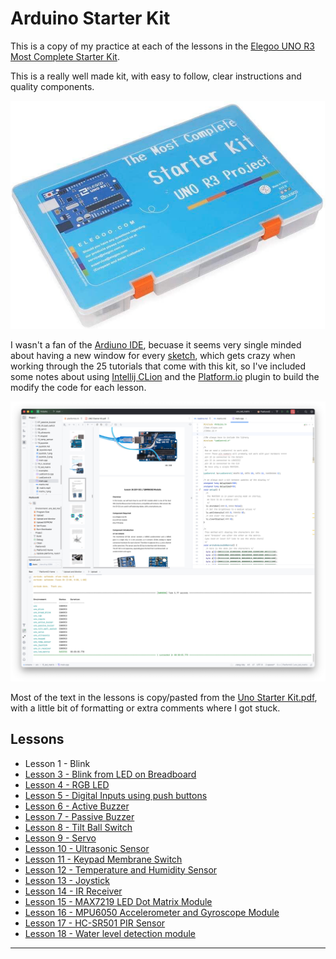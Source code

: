# Arduino Starter Kit

This is a copy of my practice at each of the lessons in the [Elegoo UNO R3 Most Complete Starter Kit](https://us.elegoo.com/products/elegoo-uno-most-complete-starter-kit?srsltid=AfmBOopwmmRRFqXMA8s_49O7t6PzQc1Nwn5HTS4Kw9S1tRvhyw10xpbw).

This is a really well made kit, with easy to follow, clear instructions and quality components.

![UNO R3 Most Complete Starter Kit](docs/Elegoo_UNO_R3_Most_Complete_Starter_Kit.png)

I wasn't a fan of the [Ardiuno IDE](https://www.arduino.cc/en/software/), becuase it seems very single minded about having a new window for every [sketch](https://docs.arduino.cc/learn/programming/sketches/), which gets crazy when working through the 25 tutorials that come with this kit, so I've included some notes about using [Intellij CLion](https://www.jetbrains.com/clion/) and the [Platform.io](https://platformio.org) plugin to build the modify the code for each lesson.

![CLion + Platform.io](docs/clion_platformio.png)

Most of the text in the lessons is copy/pasted from the [Uno Starter Kit.pdf](docs/UNO%20Starter%20Kit.pdf), with a little bit of formatting or extra comments where I got stuck.

## Lessons

* Lesson 1 - Blink
* [Lesson 3 - Blink from LED on Breadboard](src/03_bread_blink/readme.md)
* [Lesson 4 - RGB LED](src/04_rgb_led/readme.md)
* [Lesson 5 - Digital Inputs using push buttons](src/05_digital_inputs/readme.md)
* [Lesson 6 - Active Buzzer](src/06_active_buzzer/readme.md)
* [Lesson 7 - Passive Buzzer](src/07_passive_buzzer/readme.md)
* [Lesson 8 - Tilt Ball Switch](src/08_tilt_ball_switch/readme.md)
* [Lesson 9 - Servo](src/09_servo/readme.md)
* [Lesson 10 - Ultrasonic Sensor](src/10_ultrasonic/readme.md)
* [Lesson 11 - Keypad Membrane Switch](src/11_keypad/readme.md)
* [Lesson 12 - Temperature and Humidity Sensor](src/12_temp_sensor/readme.md)
* [Lesson 13 - Joystick](src/13_joystick/readme.md)
* [Lesson 14 - IR Receiver](src/14_ir_receiver/readme.md)
* [Lesson 15 - MAX7219 LED Dot Matrix Module](src/15_led_matrix/readme.md)
* [Lesson 16 - MPU6050 Accelerometer and Gyroscope Module](src/16_gyroscope/readme.md)
* [Lesson 17 - HC-SR501 PIR Sensor](src/17_pir_sensor/readme.md)
* [Lesson 18 - Water level detection module](src/18_water_level/readme.md)


---
